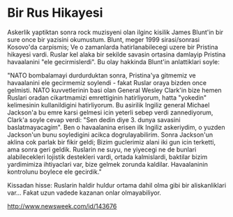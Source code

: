 # Bir Rus Hikayesi

Askerlik yaptiktan sonra rock muzisyeni olan ilginc kisilik James Blunt'in bir sure once bir yazisini okumustum. Blunt, meger 1999 sirasi/sonrasi Kosovo'da carpismis; Ve o zamanlarda hatirlanabilecegi uzere bir Pristina hikayesi vardi. Ruslar kel alaka bir sekilde savasin ortasina damlayip Pristina havaalanini "ele gecirmislerdi". Bu olay hakkinda Blunt'in anlattiklari soyle:

"NATO bombalamayi durdurduktan sonra, Pristina'ya gitmemiz ve havaalanini ele gecirmemiz soylendi - fakat Ruslar oraya bizden once gelmisti. NATO kuvvetlerinin basi olan General Wesley Clark'in bize hemen Ruslari oradan cikartmamizi emrettiginin hatirliyorum, hatta "yokedin" kelimesinin kullanildigini hatirliyorum. Bu asirilik Ingiliz general Michael Jackson'a bu emre karsi gelmesi icin yeterli sebep verdi zannediyorum, Clark'a soyle cevap verdi: "Sen dedin diye 3. dunya savasini baslatmayacagim". Ben o havaalanina erisen ilk Ingiliz askeriydim, o yuzden Jackson'un bunu soyledigini acikca dogrulayabilirim. Sonra Jackson'un aklina cok parlak bir fikir geldi; Bizim guclerimiz alani iki gun icin terketti, ama sonra geri geldik. Ruslarin ne suyu, ne yiyecegi ne de bunlari alabilecekleri lojistik destekleri vardi, ortada kalmislardi, baktilar bizim yardimimiza ihtiyaclari var, bize gelmek zorunda kaldilar. Havaalaninin kontrolunu boylece ele gecirdik."

Kissadan hisse: Ruslarin haldir huldur ortama dahil olma gibi bir aliskanliklari var... Fakat uzun vadede kazanan onlar olmayabiliyor.

http://www.newsweek.com/id/143676




